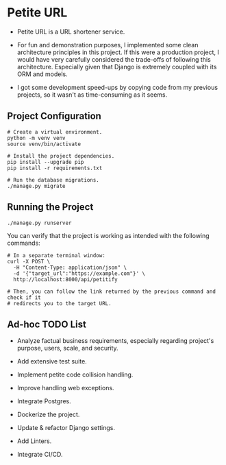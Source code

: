 # Petite URL

+ Petite URL is a URL shortener service.

+ For fun and demonstration purposes, I implemented some clean architecture 
  principles in this project. If this were a production project, I would have
  very carefully considered the trade-offs of following this architecture. 
  Especially given that Django is extremely coupled with its ORM and models.

+ I got some development speed-ups by copying code from my previous projects,
  so it wasn't as time-consuming as it seems.

## Project Configuration

```shell
# Create a virtual environment.
python -m venv venv
source venv/bin/activate

# Install the project dependencies.
pip install --upgrade pip
pip install -r requirements.txt

# Run the database migrations.
./manage.py migrate
```

## Running the Project

```shell
./manage.py runserver
```

You can verify that the project is working as intended with the following commands:

```shell
# In a separate terminal window:
curl -X POST \
  -H "Content-Type: application/json" \
  -d '{"target_url":"https://example.com"}' \
  http://localhost:8000/api/petitify

# Then, you can follow the link returned by the previous command and check if it
# redirects you to the target URL.
```

## Ad-hoc TODO List

+ Analyze factual business requirements, especially regarding project's purpose,
  users, scale, and security.

+ Add extensive test suite.

+ Implement petite code collision handling.

+ Improve handling web exceptions.

+ Integrate Postgres.

+ Dockerize the project.

+ Update & refactor Django settings.

+ Add Linters.

+ Integrate CI/CD.
